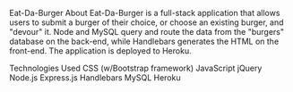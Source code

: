 Eat-Da-Burger
About
Eat-Da-Burger is a full-stack application that allows users to submit a burger of their choice, or choose an existing burger, and "devour" it. Node and MySQL query and route the data from the "burgers" database on the back-end, while Handlebars generates the HTML on the front-end. The application is deployed to Heroku.

Technologies Used
CSS (w/Bootstrap framework)
JavaScript
jQuery
Node.js
Express.js
Handlebars
MySQL
Heroku